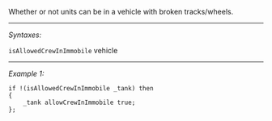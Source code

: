 Whether or not units can be in a vehicle with broken tracks/wheels.


---
*Syntaxes:*

`isAllowedCrewInImmobile` vehicle

---
*Example 1:*

```sqf
if !(isAllowedCrewInImmobile _tank) then
{
	_tank allowCrewInImmobile true;
};
```